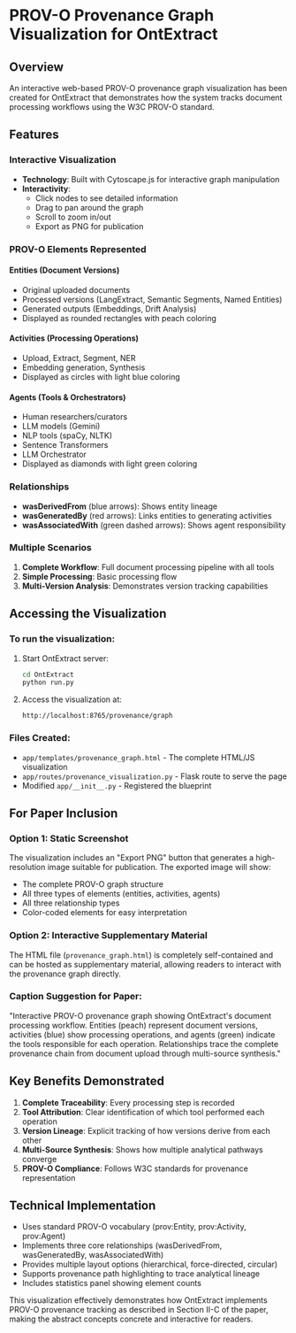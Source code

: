 # PROV-O Provenance Graph Visualization for OntExtract

## Overview
An interactive web-based PROV-O provenance graph visualization has been created for OntExtract that demonstrates how the system tracks document processing workflows using the W3C PROV-O standard.

## Features

### Interactive Visualization
- **Technology**: Built with Cytoscape.js for interactive graph manipulation
- **Interactivity**: 
  - Click nodes to see detailed information
  - Drag to pan around the graph
  - Scroll to zoom in/out
  - Export as PNG for publication

### PROV-O Elements Represented

#### Entities (Document Versions)
- Original uploaded documents
- Processed versions (LangExtract, Semantic Segments, Named Entities)
- Generated outputs (Embeddings, Drift Analysis)
- Displayed as rounded rectangles with peach coloring

#### Activities (Processing Operations)
- Upload, Extract, Segment, NER
- Embedding generation, Synthesis
- Displayed as circles with light blue coloring

#### Agents (Tools & Orchestrators)
- Human researchers/curators
- LLM models (Gemini)
- NLP tools (spaCy, NLTK)
- Sentence Transformers
- LLM Orchestrator
- Displayed as diamonds with light green coloring

### Relationships
- **wasDerivedFrom** (blue arrows): Shows entity lineage
- **wasGeneratedBy** (red arrows): Links entities to generating activities
- **wasAssociatedWith** (green dashed arrows): Shows agent responsibility

### Multiple Scenarios
1. **Complete Workflow**: Full document processing pipeline with all tools
2. **Simple Processing**: Basic processing flow
3. **Multi-Version Analysis**: Demonstrates version tracking capabilities

## Accessing the Visualization

### To run the visualization:

1. Start OntExtract server:
   ```bash
   cd OntExtract
   python run.py
   ```

2. Access the visualization at:
   ```
   http://localhost:8765/provenance/graph
   ```

### Files Created:
- `app/templates/provenance_graph.html` - The complete HTML/JS visualization
- `app/routes/provenance_visualization.py` - Flask route to serve the page
- Modified `app/__init__.py` - Registered the blueprint

## For Paper Inclusion

### Option 1: Static Screenshot
The visualization includes an "Export PNG" button that generates a high-resolution image suitable for publication. The exported image will show:
- The complete PROV-O graph structure
- All three types of elements (entities, activities, agents)
- All three relationship types
- Color-coded elements for easy interpretation

### Option 2: Interactive Supplementary Material
The HTML file (`provenance_graph.html`) is completely self-contained and can be hosted as supplementary material, allowing readers to interact with the provenance graph directly.

### Caption Suggestion for Paper:
"Interactive PROV-O provenance graph showing OntExtract's document processing workflow. Entities (peach) represent document versions, activities (blue) show processing operations, and agents (green) indicate the tools responsible for each operation. Relationships trace the complete provenance chain from document upload through multi-source synthesis."

## Key Benefits Demonstrated

1. **Complete Traceability**: Every processing step is recorded
2. **Tool Attribution**: Clear identification of which tool performed each operation
3. **Version Lineage**: Explicit tracking of how versions derive from each other
4. **Multi-Source Synthesis**: Shows how multiple analytical pathways converge
5. **PROV-O Compliance**: Follows W3C standards for provenance representation

## Technical Implementation

- Uses standard PROV-O vocabulary (prov:Entity, prov:Activity, prov:Agent)
- Implements three core relationships (wasDerivedFrom, wasGeneratedBy, wasAssociatedWith)
- Provides multiple layout options (hierarchical, force-directed, circular)
- Supports provenance path highlighting to trace analytical lineage
- Includes statistics panel showing element counts

This visualization effectively demonstrates how OntExtract implements PROV-O provenance tracking as described in Section II-C of the paper, making the abstract concepts concrete and interactive for readers.
